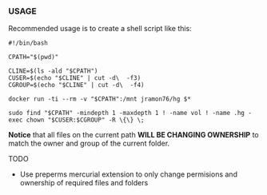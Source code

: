 ### USAGE ###

Recommended usage is to create a shell script like this:

	#!/bin/bash

	CPATH="$(pwd)"

	CLINE=$(ls -ald "$CPATH")
	CUSER=$(echo "$CLINE" | cut -d\  -f3)
	CGROUP=$(echo "$CLINE" | cut -d\  -f4)

	docker run -ti --rm -v "$CPATH":/mnt jramon76/hg $*

	sudo find "$CPATH" -mindepth 1 -maxdepth 1 ! -name vol ! -name .hg -exec chown "$CUSER:$CGROUP" -R \{\} \;

**Notice** that all files on the current path **WILL BE CHANGING OWNERSHIP** to match the owner and group of the current folder.

TODO

* Use preperms mercurial extension to only change permisions and ownership of required files and folders
